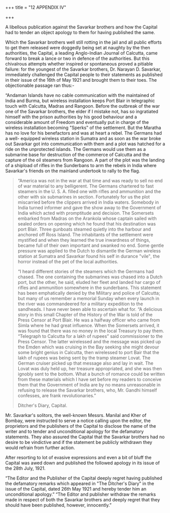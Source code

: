 +++
title = "12 APPENDIX IV"

+++

A libellous publication against the Savarkar brothers and how the Capital had to tender an object apology to them for having published the same. 

Which the Savarkar brothers well still rotting in the jail and all public efforts to get them released were doggedly being set at naughty by the then authorities, the Capital, a leading Anglo-Indian Journal of Calcutta, came forward to break a lance or two in defence of the authorities. But this chivalrous attempts whether inspired or spontaneous proved a pitiable failure: for the youngest of the Savarkar brothers, Dr. Narayan D. Savarkar, immediately challenged the Capital people to their statements as published in their issue of the 16th of May 1921 and brought them to their toes. The objectionable passage ran thus:- 

“Andaman Islands have no cable communication with the maintained of India and Burma, but wireless installation keeps Port Blair in telegraphic touch with Calcutta, Madras and Rangoon. Before the outbreak of the war one of the Savarkar brothers, the elder if I mistake not, has so ingratiated himself with the prison authorities by his good behaviour and a considerable amount of Freedom and eventually put in charge of the wireless installation becoming "Sperks‟ of the settlement. But the Maratha has no love for his benefactors and was at heart a rebel. The Germans had a well- equipped wireless station in Sumatra and as soon as the war broke out Savarkar got into communication with them and a plot was hatched for a ride on the unprotected islands. The Germans would use them as a submarine base for destruction of the commerce of Calcutta and the capture of the oil steamers from Rangoon. A part of the plot was the landing of a shipload of rifles in the Sunderbans to arm the rebels in India where Savarkar's friends on the mainland undertook to rally to the flag. 

> “America was not in the war at that time and was ready to sell no end of war material to any belligerent. The Germans chartered to fast steamers in the U. S. A. filled one with rifles and ammunition and the other with six submarines in section. Fortunately for us the plot miscarried before the clippers arrived in India waters. Somebody in India turned informer and gave the show away to the Government of India which acted with promptitude and decision. The Somersets embarked from Madras on the Arankola whose captain sailed with sealed orders on opening which he found that his destination was port Blair. Three gunboats steamed quietly into the harbour and anchored off Ross Island. The inhabitants of the settlement were mystified and when they learned the true inwardness of things, became full of their own important and swanked no end. Some gentle pressure was applied to the Dutch to dismantle the German wireless station at Sumatra and Savarkar found his self in durance "vile‟, the horror instead of the pet of the local authorities. 
> 
> “I heard different stories of the steamers which the Germans had chased. The one containing the submarines was chased into a Dutch port, but the other, he said, eluded her fleet and landed har cargo of rifles and ammunition somewhere in the sunderbans. This statement has been emphatically denied by the Military and police of Calcutta; but many of us remember a memorial Sunday when every launch in the river was commandeered for a military expedition to the sandheads. I have never been able to ascertain what for. “A delicious story in this small Chapter of the History of the War is told of the Press Censor at Port Blair. He was a halfway officer who came from Simla where he had great influence. When the Somersets arrived, it was found that there was no money in the local Treasury to pay them. “Telegraph to Calcutta for a lakh of rupees” said commissioner to the Press Censor. The latter wirelessed and the message was picked up the Emden which was cruising in the Bay seeking she might devour some bright genius in Calcutta, then wirelessed to port Bair that the lakh of rupees was being sent by the tramp steamer Lovat. The German cruiser picked up that message also and lay in wait. The Lovat was duly held up, her treasure appropriated, and she was then ignobly sent to the bottom. What a bunch of romance could be written from these materials which I have set before my readers to conceive them that the Government of India are by no means unreasonable in refusing to release the Savarkar brothers, who, Mr. Gandhi himself confesses, are frank revolutionaries.” 
>
> Ditcher's Diary, Capital. 

Mr. Savarkar's solitors, the well-known Messrs. Manilal and Kher of Bombay, were instructed to serve a notice calling upon the editor, the proprietors and the publishers of the Capital to disclose the name of the writer and to tender and unconditional apology for the defamatory statements. They also assured the Capital that the Savarkar brothers had no desire to be vindictive and if the statement be publicly withdrawn they would refrain from further action. 

After resorting to lot of evasive expressions and even a bit of bluff the Capital was awed down and published the followed apology in its issue of the 28th July, 1921. 

“The Editor and the Publisher of the Capital deeply regret having published the defamatory remarks which appeared in "The Ditcher's Diary‟ in the issue of the Capital, dated 26th May 1921 and hereby tender him an unconditional apology.” “The Editor and publisher withdraw the remarks made in respect of both the Savarkar brothers and deeply regret that they should have been published, however, innocently.” 